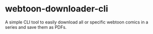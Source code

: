 # webtoon-downloader-cli
A simple CLI tool to easily download all or specific webtoon comics in a series and save them as PDFs.
